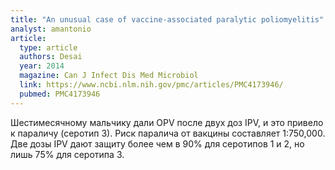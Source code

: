 ```yaml
---
title: "An unusual case of vaccine-associated paralytic poliomyelitis"
analyst: amantonio
article:
  type: article
  authors: Desai
  year: 2014
  magazine: Can J Infect Dis Med Microbiol
  link: https://www.ncbi.nlm.nih.gov/pmc/articles/PMC4173946/
  pubmed: PMC4173946
---
```


Шестимесячному мальчику дали OPV после двух доз IPV, и это привело к параличу (серотип 3).
Риск паралича от вакцины составляет 1:750,000. Две дозы IPV дают защиту более чем в 90% для серотипов 1 и 2, но лишь 75% для серотипа 3.
